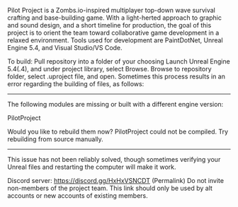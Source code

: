 Pilot Project is a Zombs.io-inspired multiplayer top-down wave survival crafting and base-building game. With a light-herted approach to graphic and sound design, and a short timeline for production, the goal of this project is to orient the team toward collaborative game development in a relaxed environment. 
Tools used for development are PaintDotNet, Unreal Engine 5.4, and Visual Studio/VS Code. 

To build: 
  Pull repository into a folder of your choosing
  Launch Unreal Engine 5.4(.4), and under project library, select Browse. 
  Browse to repository folder, select .uproject file, and open. 
Sometimes this process results in an error regarding the building of files, as follows: 
____________________________________________________________________________
The following modules are missing or built with a different engine version:

  PilotProject

Would you like to rebuild them now?
PilotProject could not be compiled. Try rebuilding from source manually.
____________________________________________________________________________

This issue has not been reliably solved, though sometimes verifying your Unreal files and restarting the computer will make it work. 

Discord server: https://discord.gg/HxHxVSNCDT (Permalink) 
Do not invite non-members of the project team. This link should only be used by alt accounts or new accounts of existing members. 
